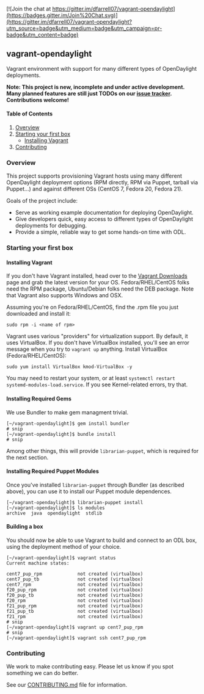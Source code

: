 [![Join the chat at https://gitter.im/dfarrell07/vagrant-opendaylight](https://badges.gitter.im/Join%20Chat.svg)](https://gitter.im/dfarrell07/vagrant-opendaylight?utm_source=badge&utm_medium=badge&utm_campaign=pr-badge&utm_content=badge)

## vagrant-opendaylight

Vagrant environment with support for many different types of OpenDaylight deployments.

**Note: This project is new, incomplete and under active development. Many planned features are still just TODOs on our [issue tracker](https://github.com/dfarrell07/vagrant-opendaylight/issues). Contributions welcome!**

#### Table of Contents
1. [Overview](#overview)
1. [Starting your first box](#starting-your-first-box)
    * [Installing Vagrant](#installing-vagrant)
1. [Contributing](#contributing)

### Overview

This project supports provisioning Vagrant hosts using many different OpenDaylight deployment options (RPM directly, RPM via Puppet, tarball via Puppet...) and against different OSs (CentOS 7, Fedora 20, Fedora 21).

Goals of the project include:

* Serve as working example documentation for deploying OpenDaylight.
* Give developers quick, easy access to different types of OpenDaylight deployments for debugging.
* Provide a simple, reliable way to get some hands-on time with ODL.

### Starting your first box

#### Installing Vagrant

If you don't have Vagrant installed, head over to the [Vagrant Downloads](https://www.vagrantup.com/downloads.html) page and grab the latest version for your OS. Fedora/RHEL/CentOS folks need the RPM package, Ubuntu/Debian folks need the DEB package. Note that Vagrant also supports Windows and OSX.

Assuming you're on Fedora/RHEL/CentOS, find the .rpm file you just downloaded and install it:

```ShellSession
sudo rpm -i <name of rpm>
```

Vagrant uses various "providers" for virtualization support. By default, it uses VirtualBox. If you don't have VirtualBox installed, you'll see an error message when you try to `vagrant up` anything. Install VirtualBox (Fedora/RHEL/CentOS):

```ShellSession
sudo yum install VirtualBox kmod-VirtualBox -y
```

You may need to restart your system, or at least `systemctl restart systemd-modules-load.service`. If you see Kernel-related errors, try that.

#### Installing Required Gems

We use Bundler to make gem managment trivial.

```ShellSession
[~/vagrant-opendaylight]$ gem install bundler
# snip
[~/vagrant-opendaylight]$ bundle install
# snip
```

Among other things, this will provide `librarian-puppet`, which is required for the next section.

#### Installing Required Puppet Modules

Once you've installed `librarian-puppet` through Bundler (as described above), you can use it to install our Puppet module dependences.

```ShellSession
[~/vagrant-opendaylight]$ librarian-puppet install
[~/vagrant-opendaylight]$ ls modules
archive  java  opendaylight  stdlib
```

#### Building a box

You should now be able to use Vagrant to build and connect to an ODL box, using the deployment method of your choice.

```ShellSession
[~/vagrant-opendaylight]$ vagrant status
Current machine states:

cent7_pup_rpm             not created (virtualbox)
cent7_pup_tb              not created (virtualbox)
cent7_rpm                 not created (virtualbox)
f20_pup_rpm               not created (virtualbox)
f20_pup_tb                not created (virtualbox)
f20_rpm                   not created (virtualbox)
f21_pup_rpm               not created (virtualbox)
f21_pup_tb                not created (virtualbox)
f21_rpm                   not created (virtualbox)
# snip
[~/vagrant-opendaylight]$ vagrant up cent7_pup_rpm
# snip
[~/vagrant-opendaylight]$ vagrant ssh cent7_pup_rpm
```

### Contributing

We work to make contributing easy. Please let us know if you spot something we can do better.

See our [CONTRIBUTING.md](https://github.com/dfarrell07/vagrant-opendaylight/blob/master/CONTRIBUTING.md) file for information.

